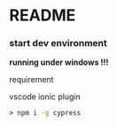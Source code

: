 # README

### start dev environment

**running under windows !!!**

requirement

vscode
ionic plugin

```cmd
> npm i -g cypress
```
